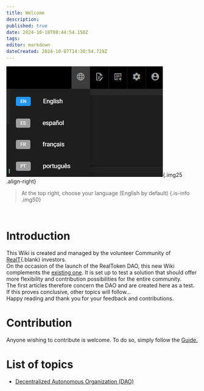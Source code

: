```yaml
---
title: Welcome
description: 
published: true
date: 2024-10-18T08:44:54.158Z
tags: 
editor: markdown
dateCreated: 2024-10-07T14:30:54.729Z
---
```


![langue.png](/imag-en/langue.png){.img25 .align-right}

> At the top right, choose your language (English by default)
> {.is-info .img50}

<br>

# Introduction

This Wiki is created and managed by the volunteer Community of [RealT](https://realt.co/){.blank} investors.  
On the occasion of the launch of the RealToken DAO, this new Wiki complements the [existing one](https://community-realt.gitbook.io/tuto-community). It is set up to test a solution that should offer more flexibility and contribution possibilities for the entire community.  
The first articles therefore concern the DAO and are created here as a test. If this proves conclusive, other topics will follow...  
Happy reading and thank you for your feedback and contributions.

# Contribution

Anyone wishing to contribute is welcome. To do so, simply follow the [Guide.](/en/Tuto/Guide)

# List of topics

- [Decentralized Autonomous Organization (DAO)](/en/DAO)
